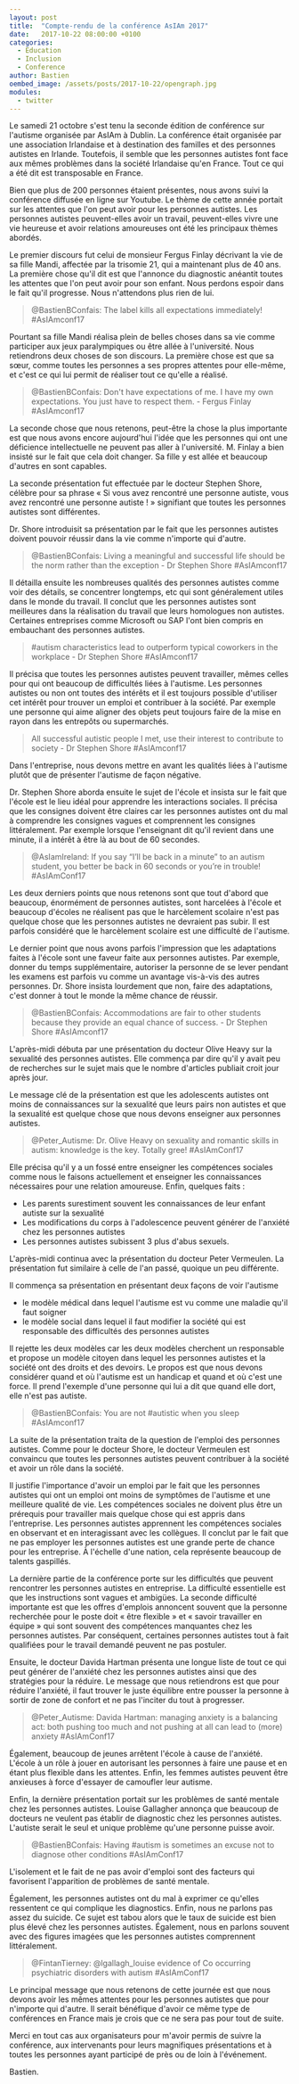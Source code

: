 ```yaml
---
layout: post
title:  "Compte-rendu de la conférence AsIAm 2017"
date:   2017-10-22 08:00:00 +0100
categories: 
  - Education
  - Inclusion
  - Conference
author: Bastien
oembed_image: /assets/posts/2017-10-22/opengraph.jpg
modules:
  - twitter
---
```


Le samedi 21 octobre s'est tenu la seconde édition de conférence sur l'autisme organisée par AsIAm à Dublin.
La conférence était organisée par une association Irlandaise et à destination des familles et des personnes autistes en Irlande. Toutefois, il semble que les personnes autistes
font face aux mêmes problèmes dans la société Irlandaise qu'en France. Tout ce qui a été dit est transposable en France.

<!--
Il nous semble donc intéressant de se renseigner sur la façon 
dont ils 
s'y prennent 
pour faire changer les 
mentalités. Nous pouvons facilement importer leurs méthodes et les réutiliser en France.
-->

Bien que plus de  200 personnes étaient présentes, nous avons suivi la conférence diffusée en ligne sur Youtube.
Le thème de cette année portait sur les attentes que l'on peut avoir pour les personnes autistes. Les personnes autistes peuvent-elles
avoir un travail, peuvent-elles vivre une vie heureuse et avoir relations amoureuses ont été les principaux thèmes abordés.

Le premier discours fut celui de monsieur Fergus Finlay décrivant la vie de sa fille Mandi, affectée par la trisomie 21, qui a maintenant plus de 40 ans.
La première chose qu'il dit est que l'annonce du  diagnostic anéantit toutes les attentes que l'on peut avoir pour son enfant. Nous perdons espoir 
dans le fait qu'il progresse. Nous n'attendons plus rien de lui.

<div class="center">
<amp-twitter width="604" height="183" data-tweetid="921661034125021184"><blockquote placeholder>
@BastienBConfais: The label kills all expectations immediately! #AsIAmconf17
</blockquote></amp-twitter>
</div>

Pourtant sa fille Mandi réalisa plein de belles choses dans sa vie comme participer aux jeux paralympiques ou être allée à l'université.
Nous retiendrons deux choses de son discours. La première chose est que sa sœur, comme toutes les personnes a ses propres attentes pour elle-même, et c'est ce qui lui permit 
de 
réaliser tout ce qu'elle a réalisé.

<div class="center">
<amp-twitter width="604" height="183" data-tweetid="921664009291681792"><blockquote placeholder>
@BastienBConfais: Don't have expectations of me. I have my own expectations. You just have to respect them. - Fergus Finlay #AsIAmconf17
</blockquote></amp-twitter>
</div>

La seconde chose que nous retenons, peut-être la chose la plus importante est que nous avons encore aujourd'hui l'idée que les personnes qui ont une déficience intellectuelle
ne peuvent pas aller à l'université. M. Finlay a bien insisté sur le fait que cela doit changer. Sa fille y est allée et beaucoup d'autres en sont capables.



La seconde présentation fut effectuée par le docteur Stephen Shore, célèbre pour sa phrase «&nbsp;Si vous avez rencontré une personne autiste, vous avez rencontré une personne 
autiste&nbsp;!&nbsp;» signifiant que toutes les personnes autistes sont différentes.

Dr. Shore introduisit sa présentation par le fait que les personnes autistes doivent pouvoir réussir dans la vie comme n'importe qui d'autre.

<div class="center">
<amp-twitter width="604" height="183" data-tweetid="921678542072680448"><blockquote placeholder>
@BastienBConfais: Living a meaningful and successful life should be the norm rather than the exception - Dr Stephen Shore #AsIAmconf17
</blockquote></amp-twitter>
</div>

Il détailla ensuite les nombreuses qualités des personnes autistes comme voir des détails, se concentrer longtemps, etc qui sont généralement utiles dans le monde du 
travail.
Il conclut que les personnes autistes sont meilleures dans la réalisation du travail que leurs homologues non autistes. Certaines entreprises comme Microsoft ou SAP l'ont bien 
compris en embauchant des personnes autistes.

<div class="center"> <amp-twitter width="604" height="183" data-tweetid="921683661350678528"><blockquote placeholder>
#autism characteristics lead to outperform typical coworkers in the workplace - Dr Stephen Shore #AsIAmconf17
</blockquote></amp-twitter>
</div>

Il précisa que toutes les personnes autistes peuvent travailler, mêmes celles pour qui ont beaucoup de difficultés liées à l'autisme. Les personnes autistes ou non ont toutes des 
intérêts et il est toujours possible d'utiliser cet intérêt pour trouver un emploi et contribuer à la société. Par exemple une personne qui aime aligner des objets peut toujours faire 
de la mise en rayon dans les entrepôts ou supermarchés.

<div class="center">
<amp-twitter width="604" height="183" data-tweetid="921684020282449921"><blockquote placeholder>
All successful autistic people I met, use their interest to contribute to society - Dr Stephen Shore #AsIAmconf17
</blockquote></amp-twitter>
</div>

Dans l'entreprise, nous devons mettre en avant les qualités liées à l'autisme plutôt que de présenter l'autisme de façon négative.

Dr. Stephen Shore aborda ensuite le sujet de l'école et insista sur le fait que l'école est le lieu idéal pour apprendre les interactions sociales.
Il précisa que les consignes doivent être claires car les personnes autistes ont du mal à comprendre les consignes vagues et comprennent les consignes littéralement. Par exemple 
lorsque l'enseignant dit qu'il revient dans une minute, il a intérêt à être là au bout de 60 secondes.

<div class="center">
<amp-twitter width="604" height="595" data-tweetid="921694757889376256"><blockquote placeholder>
@AsIamIreland: If you say “I’ll be back in a minute” to an autism student, you better be back in 60 seconds or you’re in trouble! #AsIAmConf17
</blockquote></amp-twitter>
</div>

Les deux derniers points que nous retenons sont que tout d'abord que beaucoup, énormément de personnes autistes, sont harcelées à l'école
et beaucoup d'écoles ne réalisent pas que le harcèlement scolaire n'est pas quelque chose que les personnes autistes ne devraient pas subir. Il est parfois considéré que le harcèlement 
scolaire est une difficulté de l'autisme.

Le dernier point que nous avons parfois l'impression que les adaptations faites à l'école sont une faveur faite aux personnes autistes. Par exemple, donner du temps supplémentaire,
autoriser la personne de se lever pendant les examens est parfois vu comme un avantage vis-à-vis des autres personnes.
Dr. Shore insista lourdement que non, faire des adaptations, c'est donner à tout le monde la même chance de réussir.

<div class="center">
<amp-twitter width="604" height="183" data-tweetid="921692081122435072"><blockquote placeholder>
@BastienBConfais: Accommodations are fair to other students because they provide an equal chance of success. - Dr Stephen Shore #AsIAmconf17
</blockquote></amp-twitter> </div>


L'après-midi débuta par une présentation du docteur Olive Heavy sur la sexualité des personnes autistes.
Elle commença par dire qu'il y avait peu de recherches sur le sujet mais que le nombre d'articles publiait croit jour après jour.

Le message clé de la présentation est que les adolescents autistes ont moins de connaissances sur la sexualité que leurs pairs non autistes et que la sexualité est quelque chose que 
nous devons enseigner aux personnes autistes.

<div class="center">
<amp-twitter width="604" height="573" data-tweetid="921719358547746816"><blockquote placeholder>
@Peter_Autisme: Dr. Olive Heavy on sexuality and romantic skills in autism: knowledge is the key. Totally gree! #AsIAmConf17
</blockquote></amp-twitter> </div>

Elle précisa qu'il y a un fossé entre enseigner les compétences sociales comme nous le faisons actuellement et enseigner les connaissances nécessaires pour une relation amoureuse.
Enfin, quelques faits&nbsp;:

  - Les parents surestiment souvent les connaissances de leur enfant autiste sur la sexualité
  - Les modifications du corps à l'adolescence peuvent générer de l'anxiété chez les personnes autistes
  - Les personnes autistes subissent 3 plus d'abus sexuels.


L'après-midi continua avec la présentation du docteur Peter Vermeulen. La présentation fut similaire à celle de l'an passé, quoique un peu différente.

Il commença sa présentation en présentant deux façons de voir l'autisme&nbsp;

  - le modèle médical dans lequel l'autisme est vu comme une maladie qu'il faut soigner
  - le modèle social dans lequel il faut modifier la société qui est responsable des difficultés des personnes autistes

Il rejette les deux modèles car les deux modèles cherchent un responsable et propose un modèle citoyen dans lequel les personnes autistes et la société ont des droits et des devoirs.
Le propos est que nous devons considérer quand et où l'autisme est un handicap et quand et où c'est une force.
Il prend l'exemple d'une personne qui lui a dit que quand elle dort, elle n'est pas autiste.

<div class="center">
<amp-twitter width="604" height="183" data-tweetid="921739788478230528"><blockquote placeholder>
@BastienBConfais: You are not #autistic when you sleep  #AsIAmconf17
</blockquote></amp-twitter> </div>

La suite de la présentation traita de la question de l'emploi des personnes autistes. Comme pour le docteur Shore, le docteur Vermeulen est convaincu que toutes les personnes autistes 
peuvent contribuer à la société et avoir un rôle dans la société.

Il justifie l'importance d'avoir un emploi par le fait que les personnes autistes qui ont un emploi ont moins de symptômes de l'autisme et une meilleure qualité de vie.
Les compétences sociales ne doivent plus être un prérequis pour travailler mais quelque chose qui est appris dans l'entreprise. Les personnes autistes apprennent les compétences 
sociales en observant et en interagissant avec les collègues.
Il conclut par le fait que ne pas employer les personnes autistes est une grande perte de chance pour les entreprise. À l'échelle d'une nation, cela représente beaucoup de talents 
gaspillés.

La dernière partie de la conférence porte sur les difficultés que peuvent rencontrer les personnes autistes en entreprise. La difficulté essentielle est que les instructions sont vagues 
et ambigües.
La seconde difficulté importante est que les offres d'emplois annoncent souvent que la personne recherchée pour le poste doit «&nbsp;être flexible&nbsp;» et «&nbsp;savoir travailler en 
équipe&nbsp;» qui sont souvent des compétences manquantes chez les personnes autistes.
Par conséquent, certaines personnes autistes tout à fait qualifiées pour le travail demandé peuvent ne pas postuler.


Ensuite, 
le docteur Davida Hartman présenta une longue liste de tout ce qui peut générer de l'anxiété chez les personnes autistes ainsi que des stratégies pour la réduire.
Le message que nous retiendrons est que pour réduire l'anxiété, il faut trouver le juste équilibre entre pousser la personne à sortir de zone de confort et ne pas l'inciter du tout à 
progresser.

<div class="center">
<amp-twitter width="604" height="501" data-tweetid="921757057208012802"><blockquote placeholder>
@Peter_Autisme: Davida Hartman: managing anxiety is a balancing act: both pushing too much and not pushing at all can lead to (more) anxiety #AsIAmConf17
</blockquote></amp-twitter> </div>

Également, beaucoup de jeunes arrêtent l'école à cause de l'anxiété. L'école à un rôle à jouer en autorisant les personnes à faire une pause et en étant plus flexible dans les attentes.
Enfin, les femmes autistes peuvent être anxieuses à force d'essayer de camoufler leur autisme.

Enfin, la dernière présentation portait sur les problèmes de santé mentale chez les personnes autistes.
Louise Gallagher annonça que  beaucoup de docteurs ne veulent pas établir de diagnostic
chez les personnes autistes. L'autiste serait le seul et unique problème qu'une personne puisse avoir.

<div class="center">
<amp-twitter width="604" height="183" data-tweetid="921761096041730048"><blockquote placeholder>
@BastienBConfais: Having #autism is sometimes an excuse not to diagnose other conditions #AsIAmConf17
</blockquote></amp-twitter> </div>

L'isolement et le fait de ne pas avoir d'emploi sont des facteurs qui favorisent l'apparition de problèmes de santé mentale.

Également, les personnes autistes ont du mal à exprimer ce qu'elles ressentent ce qui complique les diagnostics.
Enfin, nous ne parlons pas assez du suicide. Ce sujet est tabou alors que le taux de suicide est bien plus élevé chez les personnes autistes. Également, nous en parlons souvent avec des 
figures imagées que les personnes autistes comprennent littéralement.

<div class="center">
<amp-twitter width="604" height="865" data-tweetid="921761858998194176"><blockquote placeholder>
@FintanTierney: @lgallagh_louise evidence of Co occurring psychiatric disorders with autism #AsIAmConf17
</blockquote></amp-twitter> </div>


Le principal message que nous retenons de cette journée est que nous devons avoir les mêmes attentes pour les personnes autistes que pour n'importe qui d'autre.
Il serait bénéfique d'avoir ce même type de conférences en France mais je crois que ce ne sera pas pour tout de suite.

Merci en tout cas aux organisateurs pour m'avoir permis de suivre la conférence, aux intervenants pour leurs magnifiques présentations et à toutes les personnes ayant participé de près 
ou de loin à l'événement.

Bastien.
